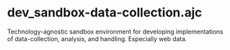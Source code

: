 # dev_sandbox-data-collection.ajc

Technology-agnostic sandbox environment for developing implementations of data-collection, analysis, and handling. Especially web data.
